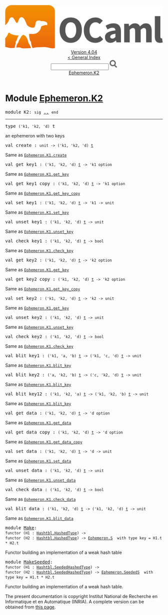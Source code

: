 <!-- ((! set title API !)) ((! set documentation !)) ((! set api !)) ((! set nobreadcrumb !)) -->
<div class="api"><header><nav class="toc brand"><a class="brand" href="https://ocaml.org/"><img src="colour-logo-gray.svg" class="svg" alt="OCaml"></a></nav><nav class="toc"><div class="toc_version"><a href="/docs" id="version-select">Version 4.04</a></div><a href="index.html">&lt; General Index</a><div class="api_search"><input type="text" name="apisearch" id="api_search" oninput="mySearch(false);" onkeypress="this.oninput();" onclick="this.oninput();" onpaste="this.oninput();">
<img src="search_icon.svg" alt="Search" class="svg" onclick="mySearch(false)"></div>
<div id="search_results"></div><div class="toc_title"><a href="#top">Ephemeron.K2</a></div><ul></ul></nav></header>

<h1>Module <a href="type_Ephemeron.K2.html">Ephemeron.K2</a></h1>

<pre><span class="keyword">module</span> K2: <code class="code"><span class="keyword">sig</span></code> <a href="Ephemeron.K2.html">..</a> <code class="code"><span class="keyword">end</span></code></pre><hr width="100%">

<pre><span id="TYPEt"><span class="keyword">type</span> <code class="type">('k1, 'k2, 'd)</code> t</span> </pre>
<div class="info ">
an ephemeron with two keys<br>
</div>


<pre><span id="VALcreate"><span class="keyword">val</span> create</span> : <code class="type">unit -&gt; ('k1, 'k2, 'd) <a href="Ephemeron.K2.html#TYPEt">t</a></code></pre><div class="info ">
Same as <a href="Ephemeron.K1.html#VALcreate"><code class="code"><span class="constructor">Ephemeron</span>.<span class="constructor">K1</span>.create</code></a><br>
</div>

<pre><span id="VALget_key1"><span class="keyword">val</span> get_key1</span> : <code class="type">('k1, 'k2, 'd) <a href="Ephemeron.K2.html#TYPEt">t</a> -&gt; 'k1 option</code></pre><div class="info ">
Same as <a href="Ephemeron.K1.html#VALget_key"><code class="code"><span class="constructor">Ephemeron</span>.<span class="constructor">K1</span>.get_key</code></a><br>
</div>

<pre><span id="VALget_key1_copy"><span class="keyword">val</span> get_key1_copy</span> : <code class="type">('k1, 'k2, 'd) <a href="Ephemeron.K2.html#TYPEt">t</a> -&gt; 'k1 option</code></pre><div class="info ">
Same as <a href="Ephemeron.K1.html#VALget_key_copy"><code class="code"><span class="constructor">Ephemeron</span>.<span class="constructor">K1</span>.get_key_copy</code></a><br>
</div>

<pre><span id="VALset_key1"><span class="keyword">val</span> set_key1</span> : <code class="type">('k1, 'k2, 'd) <a href="Ephemeron.K2.html#TYPEt">t</a> -&gt; 'k1 -&gt; unit</code></pre><div class="info ">
Same as <a href="Ephemeron.K1.html#VALset_key"><code class="code"><span class="constructor">Ephemeron</span>.<span class="constructor">K1</span>.set_key</code></a><br>
</div>

<pre><span id="VALunset_key1"><span class="keyword">val</span> unset_key1</span> : <code class="type">('k1, 'k2, 'd) <a href="Ephemeron.K2.html#TYPEt">t</a> -&gt; unit</code></pre><div class="info ">
Same as <a href="Ephemeron.K1.html#VALunset_key"><code class="code"><span class="constructor">Ephemeron</span>.<span class="constructor">K1</span>.unset_key</code></a><br>
</div>

<pre><span id="VALcheck_key1"><span class="keyword">val</span> check_key1</span> : <code class="type">('k1, 'k2, 'd) <a href="Ephemeron.K2.html#TYPEt">t</a> -&gt; bool</code></pre><div class="info ">
Same as <a href="Ephemeron.K1.html#VALcheck_key"><code class="code"><span class="constructor">Ephemeron</span>.<span class="constructor">K1</span>.check_key</code></a><br>
</div>

<pre><span id="VALget_key2"><span class="keyword">val</span> get_key2</span> : <code class="type">('k1, 'k2, 'd) <a href="Ephemeron.K2.html#TYPEt">t</a> -&gt; 'k2 option</code></pre><div class="info ">
Same as <a href="Ephemeron.K1.html#VALget_key"><code class="code"><span class="constructor">Ephemeron</span>.<span class="constructor">K1</span>.get_key</code></a><br>
</div>

<pre><span id="VALget_key2_copy"><span class="keyword">val</span> get_key2_copy</span> : <code class="type">('k1, 'k2, 'd) <a href="Ephemeron.K2.html#TYPEt">t</a> -&gt; 'k2 option</code></pre><div class="info ">
Same as <a href="Ephemeron.K1.html#VALget_key_copy"><code class="code"><span class="constructor">Ephemeron</span>.<span class="constructor">K1</span>.get_key_copy</code></a><br>
</div>

<pre><span id="VALset_key2"><span class="keyword">val</span> set_key2</span> : <code class="type">('k1, 'k2, 'd) <a href="Ephemeron.K2.html#TYPEt">t</a> -&gt; 'k2 -&gt; unit</code></pre><div class="info ">
Same as <a href="Ephemeron.K1.html#VALget_key"><code class="code"><span class="constructor">Ephemeron</span>.<span class="constructor">K1</span>.get_key</code></a><br>
</div>

<pre><span id="VALunset_key2"><span class="keyword">val</span> unset_key2</span> : <code class="type">('k1, 'k2, 'd) <a href="Ephemeron.K2.html#TYPEt">t</a> -&gt; unit</code></pre><div class="info ">
Same as <a href="Ephemeron.K1.html#VALunset_key"><code class="code"><span class="constructor">Ephemeron</span>.<span class="constructor">K1</span>.unset_key</code></a><br>
</div>

<pre><span id="VALcheck_key2"><span class="keyword">val</span> check_key2</span> : <code class="type">('k1, 'k2, 'd) <a href="Ephemeron.K2.html#TYPEt">t</a> -&gt; bool</code></pre><div class="info ">
Same as <a href="Ephemeron.K1.html#VALcheck_key"><code class="code"><span class="constructor">Ephemeron</span>.<span class="constructor">K1</span>.check_key</code></a><br>
</div>

<pre><span id="VALblit_key1"><span class="keyword">val</span> blit_key1</span> : <code class="type">('k1, 'a, 'b) <a href="Ephemeron.K2.html#TYPEt">t</a> -&gt; ('k1, 'c, 'd) <a href="Ephemeron.K2.html#TYPEt">t</a> -&gt; unit</code></pre><div class="info ">
Same as <a href="Ephemeron.K1.html#VALblit_key"><code class="code"><span class="constructor">Ephemeron</span>.<span class="constructor">K1</span>.blit_key</code></a><br>
</div>

<pre><span id="VALblit_key2"><span class="keyword">val</span> blit_key2</span> : <code class="type">('a, 'k2, 'b) <a href="Ephemeron.K2.html#TYPEt">t</a> -&gt; ('c, 'k2, 'd) <a href="Ephemeron.K2.html#TYPEt">t</a> -&gt; unit</code></pre><div class="info ">
Same as <a href="Ephemeron.K1.html#VALblit_key"><code class="code"><span class="constructor">Ephemeron</span>.<span class="constructor">K1</span>.blit_key</code></a><br>
</div>

<pre><span id="VALblit_key12"><span class="keyword">val</span> blit_key12</span> : <code class="type">('k1, 'k2, 'a) <a href="Ephemeron.K2.html#TYPEt">t</a> -&gt; ('k1, 'k2, 'b) <a href="Ephemeron.K2.html#TYPEt">t</a> -&gt; unit</code></pre><div class="info ">
Same as <a href="Ephemeron.K1.html#VALblit_key"><code class="code"><span class="constructor">Ephemeron</span>.<span class="constructor">K1</span>.blit_key</code></a><br>
</div>

<pre><span id="VALget_data"><span class="keyword">val</span> get_data</span> : <code class="type">('k1, 'k2, 'd) <a href="Ephemeron.K2.html#TYPEt">t</a> -&gt; 'd option</code></pre><div class="info ">
Same as <a href="Ephemeron.K1.html#VALget_data"><code class="code"><span class="constructor">Ephemeron</span>.<span class="constructor">K1</span>.get_data</code></a><br>
</div>

<pre><span id="VALget_data_copy"><span class="keyword">val</span> get_data_copy</span> : <code class="type">('k1, 'k2, 'd) <a href="Ephemeron.K2.html#TYPEt">t</a> -&gt; 'd option</code></pre><div class="info ">
Same as <a href="Ephemeron.K1.html#VALget_data_copy"><code class="code"><span class="constructor">Ephemeron</span>.<span class="constructor">K1</span>.get_data_copy</code></a><br>
</div>

<pre><span id="VALset_data"><span class="keyword">val</span> set_data</span> : <code class="type">('k1, 'k2, 'd) <a href="Ephemeron.K2.html#TYPEt">t</a> -&gt; 'd -&gt; unit</code></pre><div class="info ">
Same as <a href="Ephemeron.K1.html#VALset_data"><code class="code"><span class="constructor">Ephemeron</span>.<span class="constructor">K1</span>.set_data</code></a><br>
</div>

<pre><span id="VALunset_data"><span class="keyword">val</span> unset_data</span> : <code class="type">('k1, 'k2, 'd) <a href="Ephemeron.K2.html#TYPEt">t</a> -&gt; unit</code></pre><div class="info ">
Same as <a href="Ephemeron.K1.html#VALunset_data"><code class="code"><span class="constructor">Ephemeron</span>.<span class="constructor">K1</span>.unset_data</code></a><br>
</div>

<pre><span id="VALcheck_data"><span class="keyword">val</span> check_data</span> : <code class="type">('k1, 'k2, 'd) <a href="Ephemeron.K2.html#TYPEt">t</a> -&gt; bool</code></pre><div class="info ">
Same as <a href="Ephemeron.K1.html#VALcheck_data"><code class="code"><span class="constructor">Ephemeron</span>.<span class="constructor">K1</span>.check_data</code></a><br>
</div>

<pre><span id="VALblit_data"><span class="keyword">val</span> blit_data</span> : <code class="type">('k1, 'k2, 'd) <a href="Ephemeron.K2.html#TYPEt">t</a> -&gt; ('k1, 'k2, 'd) <a href="Ephemeron.K2.html#TYPEt">t</a> -&gt; unit</code></pre><div class="info ">
Same as <a href="Ephemeron.K1.html#VALblit_data"><code class="code"><span class="constructor">Ephemeron</span>.<span class="constructor">K1</span>.blit_data</code></a><br>
</div>

<pre><span class="keyword">module</span> <a href="Ephemeron.K2.Make.html">Make</a>: <div class="sig_block"><code class="code"><span class="keyword">functor</span>&nbsp;(</code><code class="code"><span class="constructor">H1</span></code><code class="code">&nbsp;:&nbsp;</code><code class="type"><a href="Hashtbl.HashedType.html">Hashtbl.HashedType</a></code><code class="code">)&nbsp;<span class="keywordsign">-&gt;</span>&nbsp;</code><div class="sig_block"><code class="code"><span class="keyword">functor</span>&nbsp;(</code><code class="code"><span class="constructor">H2</span></code><code class="code">&nbsp;:&nbsp;</code><code class="type"><a href="Hashtbl.HashedType.html">Hashtbl.HashedType</a></code><code class="code">)&nbsp;<span class="keywordsign">-&gt;</span>&nbsp;</code><code class="type"><a href="Ephemeron.S.html">Ephemeron.S</a></code><code class="type">  with type key = H1.t * H2.t</code></div></div></pre><div class="info">
Functor building an implementation of a weak hash table
</div>

<pre><span class="keyword">module</span> <a href="Ephemeron.K2.MakeSeeded.html">MakeSeeded</a>: <div class="sig_block"><code class="code"><span class="keyword">functor</span>&nbsp;(</code><code class="code"><span class="constructor">H1</span></code><code class="code">&nbsp;:&nbsp;</code><code class="type"><a href="Hashtbl.SeededHashedType.html">Hashtbl.SeededHashedType</a></code><code class="code">)&nbsp;<span class="keywordsign">-&gt;</span>&nbsp;</code><div class="sig_block"><code class="code"><span class="keyword">functor</span>&nbsp;(</code><code class="code"><span class="constructor">H2</span></code><code class="code">&nbsp;:&nbsp;</code><code class="type"><a href="Hashtbl.SeededHashedType.html">Hashtbl.SeededHashedType</a></code><code class="code">)&nbsp;<span class="keywordsign">-&gt;</span>&nbsp;</code><code class="type"><a href="Ephemeron.SeededS.html">Ephemeron.SeededS</a></code><code class="type">  with type key = H1.t * H2.t</code></div></div></pre><div class="info">
Functor building an implementation of a weak hash table.
</div>
<div class="copyright">The present documentation is copyright Institut National de Recherche en Informatique et en Automatique (INRIA). A complete version can be obtained from <a href="http://caml.inria.fr/pub/docs/manual-ocaml/">this page</a>.</div></div>